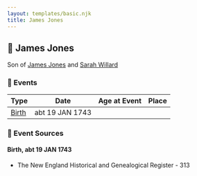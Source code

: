 ```yaml
---
layout: templates/basic.njk
title: James Jones
---
```

## 🔵 James Jones

Son of [James Jones](/people/6/61233476) and [Sarah Willard](/people/2/24374592)

### 📆 Events

Type | Date | Age at Event | Place
------ | ------ | ------ | ------
[Birth](#event-event-2) | abt 19 JAN 1743 |  |

### 📰 Event Sources

#### <a id="event-event-2"></a> Birth, abt 19 JAN 1743
* The New England Historical and Genealogical Register  - 313